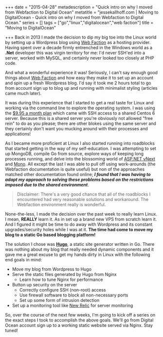 +++
date = "2015-04-28"
metadescription = "Quick intro on why I moved from Webfaction to Digital Ocean"
metatitle = "jessekallhoff.com | Moving to DigitalOcean - Quick intro on why I moved from Webfaction to Digital Ocean."
series = []
tags = ["go","linux","digitalocean","web faction"]
title = "Moving to DigitalOcean"

+++
Back in 2013 I made the decision to dip my big toe into the Linux world by setting up a Wordpress blog using [Web Faction][1] as a hosting provider. Having spent over a decade firmly entrenched in the Windows world as a **.Net** developer this was virgin territory for me: I'd never SSH'ed into a server, worked with MySQL, and certainly never looked too closely at PHP code.

And what a wonderful experience it was! Seriously, I can't say enough good things about [Web Faction][2] and how easy they make it to set up an account and spin up a fresh Wordpress blog. I'd say it took me 2 hours total to go from account sign up to blog up and running with minimalist styling (articles came much later).

It was during this experience that I started to get a real taste for Linux and working via the command line to explore the operating system. I was using the [$9.95 a month plan][3] which came with SSH access to a shared Centos 6 server. Because this is a shared server you're obviously not allowed "free rein" to do as you please; there are other blokes using the same server and they certainly don't want you mucking around with their processes and applications! 

As I became more proficient at Linux I also started running into roadblocks that started getting in the way of my self-education. I was attempting to set up MongoDB, compile Go from source, explore ways of keeping long processes running, and delve into the blossoming world of [ASP.NET vNext][4] and [Mono][5]. All except the last I was able to pull off using work-arounds (the Webfaction documentation is quite useful) but non of the approaches matched other documentation found online; ***I found that I was having to adapt my approach to solving these problems based on the restrictions imposed due to the shared environment***.

> Disclaimer: There's a very good chance that all of the roadblocks I encountered had very reasonable solutions and workaround. The Webfaction environment really is wonderful.

None-the-less, I made the decision over the past week to really learn Linux. I mean, **REALLY** learn it. As in set up a brand new VPS from scratch learn it. And I figured it might be time to do away with Wordpress and its constant upgrades/security holes while I was at it. **The time had come to move my blog to a static Go based blogging platform!**

The solution I chose was [**Hugo**][6], a static site generator written in Go. There was nothing about my blog that really needed dynamic components and it gave me a great excuse to get my hands dirty in Linux with the following end goals in mind:

* Move my blog from Wordpress to Hugo
* Serve the static files generated by Hugo from Nginx
	* Learn how to tune Nginx for performance
* Button up security on the server
	* Correctly configure SSH (non-root) access
	* Use firewall software to block all non-necessary ports
	* Set up some form of intrusion detection
* Set up a monitoring tool like [New Relic][7] for server monitoring

So, over the course of the next few weeks, I'm going to kick off a series on the exact steps I took to accomplish the above goals. We'll go from Digital Ocean account sign up to a working static website served via Nginx. Stay tuned!


[1]:	http://www.webfaction.com
[2]:	http://www.webfaction.com
[3]:	https://www.webfaction.com/features
[4]:	http://www.asp.net/vnext
[5]:	http://www.mono-project.com/
[6]:	http://gohugo.io/
[7]:	http://www.newrelic.com